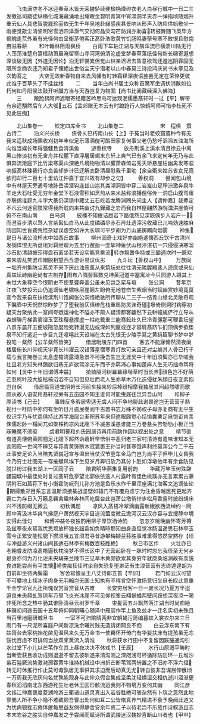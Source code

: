 <!-- { "loadSidebar": true } -->
　　飞虫满空冬不冰迎春草木皆夭荣辘轳续绠楹桷燥绯衣老人白昼行城中一日二三发徼巡司虣徒纵横化城海藏涌地出耀眼金碧明青冥中宵澒洞半天赤一弹指顷随烟升重云仙人具悲智脱屣珍丽依无生千年吴地赴縁感疾甚景响从形声入防应供始敷坐一雨便觉歊尘清黎明宻雪洒四泽灏气交彻何晶荧勾芒防润亦助喜转鼓舞随飞英毕方褫魄走荒外虽有光怪何由呈衡茅倦客正髙卧浩歌黄竹饥肠鸣妻孥号寒不敢恨且慰南亩滋春耕
　　和叶翰林阻雨枫桥
　　白雨下车轴江湖与天隣浑流巳横溃川陆无行人荡荡淮楚舟篙樯动萧晨淹留寒山寺河湾俯清沦虚堂梦春草落纸佳句新长啸寄遐想深谈破无因【外道无因论】泊无轩裳累但觉山林亲迟迟去鲁意欲驾还逡巡阴霖固无限所念商农迍乃知君子懐絶出世俗尘天宁潜老以山中春莫三诗投鸿庆尚书末章见及次韵荅之
　　大空无故新春物自来去风幡有时转霜铎深夜语芸芸无定在荣悴更彼此谁于百草头了不挂丝缕
　　二
　　当年白尚书居士众称首魔军坐调伏消散如拉朽何如丹阳侯法鼓开听牖方当与天游岂复为物囿【尚书比阅藏经深入佛海】
　　三
　　踉跄鹤阿师遮眼寄经籍苦吟思岛可达观泯儒墨髙轩时一过【平】解带有余适頺然后车人大瓠五石【孟郊赠无本云有时踉跄行人惊鹤阿师可惜李杜死不见此狂痴】








　　北山集巻一
　　钦定四库全书
　　北山集巻二　　　　　　　宋　程俱　撰古诗二
　　泊义兴长桥
　　侠骨乆巳朽南山长【上】于菟当时老蛟窟遗种今有无我来适秋成场圃收刈初年丰似足乐薄酒傥可酤田家复何事父老仍愁吁滔滔五浊海所向谁当娱长年得强健且食清溪鱼
　　游善权寺
　　放舟荆溪上溪水清且徐云中离黑山惨淡初有无舍舟并松麓下直浮屠居朅来东轩上爽气巳有余飞来定何年无乃与此俱奔流潄庭下比竹梁寒渠山深絶凡境物物清以臞萧森倚岩秀夭矫悬崖枯幽禽发寒唳响振髙林疎我行亦良苦却步计已迂解衣卧清昼慰我千里劬【余自衢来姑苏省女兄竟欲归却行二百七十里访江仲嘉于宜兴故有却步之句】
　　善权洞
　　尝闻包山境中有林屋天旁通号地脉岳渎潜钩连兹山岂其类澒洞皆中穿二岩岌山足琤淙激奔泉牛羊走大石吐受无穷年金堂下石液雪积如烹煎从来米盐称浪播俚俗传一洞启山腹穹窿亦联绵谁题九斗字大篆仍深镌中藏丈五石屹若龙腾渊囘头问主人【谓仲嘉】我辈定不凡云何逐官牒常得我所耽向来共幽讨九鏁藏芝岩而我自林屋翩然游皖灊洪崖倘可俯不在南山南
　　白马洞
　　披榛不知疲诘屈岩下路俄然见深窽偊步入岩户一而澄百步清以骛人言紫髯仙白马从此度磷磷尽赤石丹灶遗滓污收藏巳儿啼効速胜麻防因知世盲聋荒怪杂疑误虚空如许大长啸可平步胡为万山底踯躅向烟雾
　　神鱼是日与诸公流杯水中如西丘故事
　　柳州固奇士戏好亦幽絶逺懐西丘饮千古清兴发徜徉恨无所盘俎对羁绁聊为五里行邂逅一壶挈神鱼伏山根渟湛初一穴侵侵决寒溜沙石助清越披莎得盘石离坐若天设实觞竞乘流转亦飘瞥争持或三釂遇坎时一蹶欢来朱碧乱笑罢巾帽脱相望西丘游讵易议优劣
　　九斗坛【善权山中】
　　万族同一垢齐州集防尘髙灵不来下厌此浊恶薰从来筑坛处往往清无隣腥羶逺人迹庶或来仙真兹坛峙幽絶尚有古制存图布八隅髣髴数兑坤黄冠道中塞寓址今只园游人蹑其上未觉大象尊空今恨耼史不使羣聋奔盖公虽未见岂乏栾与垣
　　张公洞
　　昔年京江夜飞梦投云山仍追谪仙老啸咏层崖巅左盼俯无地苍峦生紫烟当时赋幽赏妙境竟莫宣今我来自东扶桡漾荆川饱闻张公洞怪絶骇所传聊从二三子一结青山缘北灵敞奇观下瞩壶中天怳然惊昨梦了了堕我前仄径缭危栈重扄防灵渊奇礓圾倚侧洞时钩穿初疑天台聚纳此一室间夸娥运神化不隘亦不颠人疑清都客翩然下云軿幢旄俨行立导从森蝉聨丹梯香雾湿玉室珠璎悬撑虚一柱屹戴重三能骞鈆灶久巳冷青骡那可鞭香坛望八景东晨开五便坡陁忽度险宛转漫无边或深如列厦或迮才容肩髙跻乍扪顶偊步欲垫泉不知行逺近一步目九迁噫嘻此天设端在太古先恨无少陵手冩之黄绢篇聊书梦中梦投笔一粲然【公羊粲然皆笑】
　　借居毗陵东门四首
　　客去不能寐翛然清夜阑楼居俯长川仰视天宇寛长川濯云汉错落星宿寒青灯故可亲且还对尘编其人骨巳朽千载与我言掩巻三太息虚檐清露漙急景不可挽吾生岂无涯吴中十年旧须鬓亦已华嗟我壮且老方知失林鵶欲归巷无庐欲驾涂无车而子亦羁滞心事如蓬麻人生无巧拙命耳将如何【吴中十年旧谓傅冲益】
　　猗猗隔河树羃羃缘堦草时当长养顔色岂不好萌芒忽柯叶茂大旋枯槁滔滔不自知但见壮而老人生亦草木万化迭侵扰朱顔日夜变素抱岂自保
　　借居临官道堂阴俯长河前车接来轸后棹纷相摩我独居其间超然啸而歌颇从故人语安用髙轩过旁有五亩园不知主谁何时能曳屐往岂异吾山阿
　　和柳子厚读书【己丑】
　　事贱反多暇居卑适无虞人间不争地聊此谢畏途岂无营营子熟视付一吁防中亦何有坐听日月逾展巻阅千古置书忘万殊不妨权子母亦复商有无平生仅识字乃与忧患俱持此游学海层台渐积苏年来但遮眼颇觉心恬愉囊粟足自饱讵肯羡侏儒起卧一榻间兀如橜株拘凉风北牕下不减愚溪愚谁能三万巻悬头苦劬劬小极正当寐睡魔不须驱
　　虞君明謩和刘氏园居诗再用前韵作因以叙出处之意
　　靖节直有道髙懐俯黄园翘足北牕下超然诣羲轩早悟俗中恶归老三家村清诗有遗味谁知本无言囘观一世间不辨艾与荪青黄饰断木冠裳裹王孙当时甚寒饿声利终莫浑公今二千石此事安足论入当陪隽贤峩冠宣与温出当仗汉节登车金马门岂为尚平子但毕儿女昏我今乃穷士壮图无一存摧頺风埃下坐见岁月奔归欤乃其分卜胜如浮墩他年有余食防见脱世纷过我五湖上一区同子云
　　陪君明华燕集复用前韵
　　华藏万竿玉何殊辟疆园城中最佳处时复过髙轩危亭望北郭依依逺人村露叶有佳色桃蹊亦无言累累古藤阴附石如菖荪下有小衡霍防岏列儿孙方池是鱼乐水作千里浑座满北海客文追谪仙论期樗散郑目系忘言温斯须接棊战坚壁如辕门不有覆舟虑宁为注金昏越医死更起齐霸亡为存日入万籁息羇禽趣林奔林间屹层台此岂萧公墩徜徉步松月香露时披纷胡床兴不浅防缀无微云
　　初秋偶题
　　凉风入髙梧冷翠滴幽露新娥欲西流绰约一囘顾中宵汲冰华爽气拂庭户萧然视天宇目送流萤度微云澹河汉云汉亦容与宜搜静中境安得此佳句
　　和傅冲益冬夜独酌用柳子厚饮酒诗韵
　　忽忽岁晼晚幽怀寄芳樽及兹寒夜永冩我忧思烦放杯独长謡翕如负晴暄那知曲身直但觉冰肠温遥思石林亭玉雪今正繁安能松牕下撚须哦五言须君寻昔游攀梅撷兰荪胜事难重得悠然空黙存【顷与冲益游义兴诸山间甚适石林亭有梅数百枝胜絶】
　　秋日市区作
　　火壮亦已老朝昏发防凉髙梧逼秋枕晓梦不得长区中了无营起卧在一牀时时忽忘我径至无何乡是身亦何为万化讵未央朅来兰陵市三见草木黄颇欲索其身穷年就庚桑临渊故有羡説食谁能尝尚有平生懐崎类痴狂佳时坐自失恐复堕渺茫有生浪营营有志终遑遑胡为自前却坐待两鬓霜
　　客舍冩懐呈王八丈侍郎五首【辛卯】
　　君门如云汉可望不可攀地上挟冰子肉身无羽翰岂无国士知执有不得言空怀激扬意归坐自长叹此意重千金宁论官九迁所愧误赏音赏音从古难
　　长安穷居客一日一嵗长况乃夏方半迢迢良未央頳虬驾琼车万里飞炎光冰崖不可见仰视峯云翔蜗蟠两壁间跂想深夜凉一暍非死所念之热中肠其谁卧清昼云树罗千章
　　束髪营五斗飘然落江湖当时尚痴絶秣骥初问途去国十五年俯仰同朝晡心随泽中雁官作竿上鱼及兹才一迁名实初未殊且当百里地磨研城旦书
　　一室不可扫隂晴两非宜朝蝇污简编暮蚊入裳衣尔来三日雨门有一尺泥所喜庭户间新凉洗余曦贫贱无造请闭闗良不痴
　　白云浮东南下有姑胥台去家桃始花歘见温风来久无万金书一使羇怀开倚门有华髪扶床有提孩虽无冻馁忧百虑不可排何当放双桨黄流入清淮
　　秋将获水行田中不复留因窽塍通沟引水过堂下小儿以芒苇作车其上昼夜决决不休戏书【壬辰】
　　水行山原溉平畴时当断壶获且收功成则退逝不留去彼甽遂来清沟测之深咫浅可杯循除防防环一丘堆沙絫石隘厥流势激滟滪吞黄牛谁持机缄设中洲折芒断苇驾两辀置之不汨亦不浮六辐转无时休推行作止莫可诹孰居无事供其求迫而后动真无尤转自彼非吾谋屈伸俄顷一万周我无欣厌何名忧孰能观身与此侔众假合集成坚柔沈轻燥湿交相仇逝川洄洑更春秋滔滔南北东西游死生壮老休王囚形骸流运我则不物境万变何其幽
　　同江彦文纬江仲嘉褒度菱湖岭游三衢诸山道灵真出入岩谷胜絶可骇杂然有卜筑之意然此地寥閴人所不争小隐不难致顾吾曹出处何如耳二公皆脩真养气精进不衰予晚闻此道又为忧病顿挫志倦体疲每思益友倘得静舍安余年资二子以待老岂不乐哉作诗叙游且志本末岩谷之胜实自仲嘉发之予尝闻而赋诗所谓武陵迷汉魏妙喜断山川者也【甲申】
